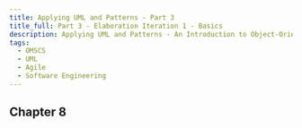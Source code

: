 ```yaml
---
title: Applying UML and Patterns - Part 3
title_full: Part 3 - Elaboration Iteration 1 - Basics
description: Applying UML and Patterns - An Introduction to Object-Oriented Analysis and Design and Iterative Development, Third Edition
tags:
  - OMSCS
  - UML
  - Agile
  - Software Engineering
---
```


## Chapter 8